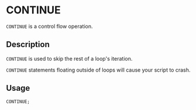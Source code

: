 # CONTINUE

`CONTINUE` is a control flow operation.

## Description

`CONTINUE` is used to skip the rest of a loop's iteration.

`CONTINUE` statements floating outside of loops will cause your script to crash.

## Usage

`CONTINUE;`
